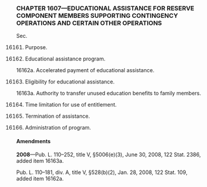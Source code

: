 ### **CHAPTER 1607—EDUCATIONAL ASSISTANCE FOR RESERVE COMPONENT MEMBERS SUPPORTING CONTINGENCY OPERATIONS AND CERTAIN OTHER OPERATIONS** ###

Sec.

16161. Purpose.

16162. Educational assistance program.

16162a. Accelerated payment of educational assistance.

16163. Eligibility for educational assistance.

16163a. Authority to transfer unused education benefits to family members.

16164. Time limitation for use of entitlement.

16165. Termination of assistance.

16166. Administration of program.

#### Amendments ####

**2008**—Pub. L. 110–252, title V, §5006(e)(3), June 30, 2008, 122 Stat. 2386, added item 16163a.

Pub. L. 110–181, div. A, title V, §528(b)(2), Jan. 28, 2008, 122 Stat. 109, added item 16162a.